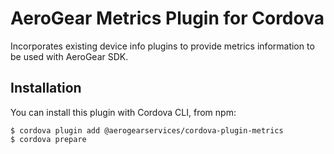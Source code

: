 # AeroGear Metrics Plugin for Cordova

Incorporates existing device info plugins to provide metrics information to be used with AeroGear SDK.


## Installation

You can install this plugin with Cordova CLI, from npm:

```
$ cordova plugin add @aerogearservices/cordova-plugin-metrics
$ cordova prepare
```
